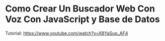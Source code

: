 # Como Crear Un Buscador Web Con Voz Con JavaScript y Base de Datos

Tutorial: https://www.youtube.com/watch?v=X8YaSuq_AF4 

